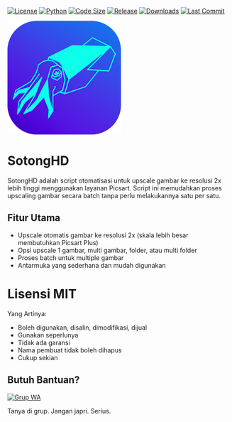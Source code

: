 [![License](https://img.shields.io/github/license/mudrikam/SotongHD)](LICENSE)
[![Python](https://img.shields.io/badge/python-3.10%2B-blue)](https://www.python.org/)
[![Code Size](https://img.shields.io/github/languages/code-size/mudrikam/SotongHD)](https://github.com/mudrikam/SotongHD)
[![Release](https://img.shields.io/github/v/release/mudrikam/SotongHD?include_prereleases)](https://github.com/mudrikam/SotongHD/releases)
[![Downloads](https://img.shields.io/github/downloads/mudrikam/SotongHD/total)](https://github.com/mudrikam/SotongHD/releases)
[![Last Commit](https://img.shields.io/github/last-commit/mudrikam/SotongHD)](https://github.com/mudrikam/SotongHD/commits/main)

![SotongHD Logo](https://raw.githubusercontent.com/mudrikam/SotongHD/main/App/sotong_bg.png)

# SotongHD

SotongHD adalah script otomatisasi untuk upscale gambar ke resolusi 2x lebih tinggi menggunakan layanan Picsart. 
Script ini memudahkan proses upscaling gambar secara batch tanpa perlu melakukannya satu per satu.

## Fitur Utama
- Upscale otomatis gambar ke resolusi 2x (skala lebih besar membutuhkan Picsart Plus)
- Opsi upscale 1 gambar, multi gambar, folder, atau multi folder
- Proses batch untuk multiple gambar
- Antarmuka yang sederhana dan mudah digunakan

# Lisensi MIT

Yang Artinya:
- Boleh digunakan, disalin, dimodifikasi, dijual
- Gunakan seperlunya
- Tidak ada garansi
- Nama pembuat tidak boleh dihapus
- Cukup sekian

## Butuh Bantuan?

<a href="https://chat.whatsapp.com/CMQvDxpCfP647kBBA6dRn3" target="_blank">
    <img src="https://img.shields.io/static/v1?style=for-the-badge&message=Gabung+Grup+WA&color=25D366&logo=WhatsApp&logoColor=black&label=" alt="Grup WA" />
</a>

Tanya di grup. Jangan japri. Serius.
